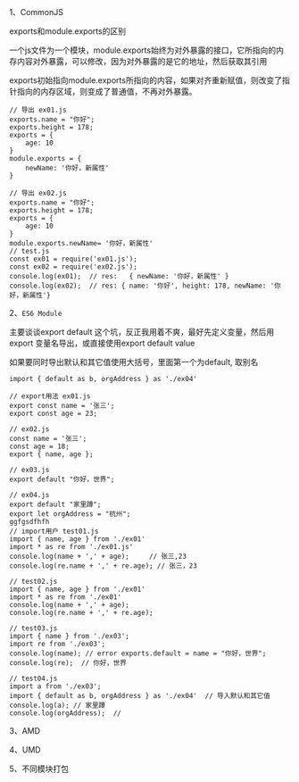1、CommonJS

exports和module.exports的区别

一个js文件为一个模块，module.exports始终为对外暴露的接口，它所指向的内存内容对外暴露，可以修改，因为对外暴露的是它的地址，然后获取其引用

exports初始指向module.exports所指向的内容，如果对齐重新赋值，则改变了指针指向的内存区域，则变成了普通值，不再对外暴露。

```
// 导出 ex01.js
exports.name = "你好";
exports.height = 178;
exports = {
	age: 10
}
module.exports = {
	newName: '你好，新属性'
}

// 导出 ex02.js
exports.name = "你好";
exports.height = 178;
exports = {
	age: 10
}
module.exports.newName= '你好，新属性'
// test.js
const ex01 = require('ex01.js');
const ex02 = require('ex02.js');
console.log(ex01);  // res:   { newName: '你好，新属性' }
console.log(ex02);  // res: { name: '你好', height: 178, newName: '你好，新属性'}
```

2、`ES6 Module`

主要谈谈export default 这个坑，反正我用着不爽，最好先定义变量，然后用export 变量名导出，或直接使用export default value

如果要同时导出默认和其它值使用大括号，里面第一个为default, 取别名

`import { default as b, orgAddress } as './ex04'` 

```
// export用法 ex01.js
export const name = '张三';
export const age = 23;

// ex02.js
const name = '张三';
const age = 18;
export { name, age };

// ex03.js
export default "你好，世界";

// ex04.js
export default "家里蹲";
export let orgAddress = "杭州";
ggfgsdfhfh
// import用户 test01.js
import { name, age } from './ex01'
import * as re from './ex01.js'
console.log(name + ',' + age);     // 张三,23
console.log(re.name + ',' + re.age); // 张三，23

// test02.js
import { name, age } from './ex01'
import * as re from './ex01'
console.log(name + ',' + age);
console.log(re.name + ',' + re.age);

// test03.js
import { name } from './ex03';
import re from './ex03';
console.log(name); // error exports.default = name = "你好，世界";
console.log(re);  // 你好，世界

// test04.js
import a from './ex03';
import { default as b, orgAddress } as './ex04'  // 导入默认和其它值
console.log(a); // 家里蹲
console.log(orgAddress);  //

```

3、AMD



4、UMD



5、不同模块打包